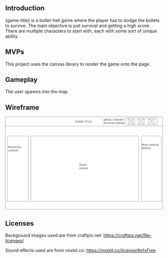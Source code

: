 ## Introduction
{game-title} is a bullet-hell game where the player has to dodge the bullets to survive. The main objective is just survival and getting a high score. There are multiple characters to start with, each with some sort of unique ability.

## MVPs

This project uses the canvas library to render the game onto the page. 

## Gameplay

The user spawns into the map

## Wireframe

![ :sad: can't load image][wireframe]

## Licenses

Background images used are from craftpix.net: https://craftpix.net/file-licenses/

Sound effects used are from mixkit.co: https://mixkit.co/license/#sfxFree

[wireframe]: ./images/readMeImages/wireframe.png